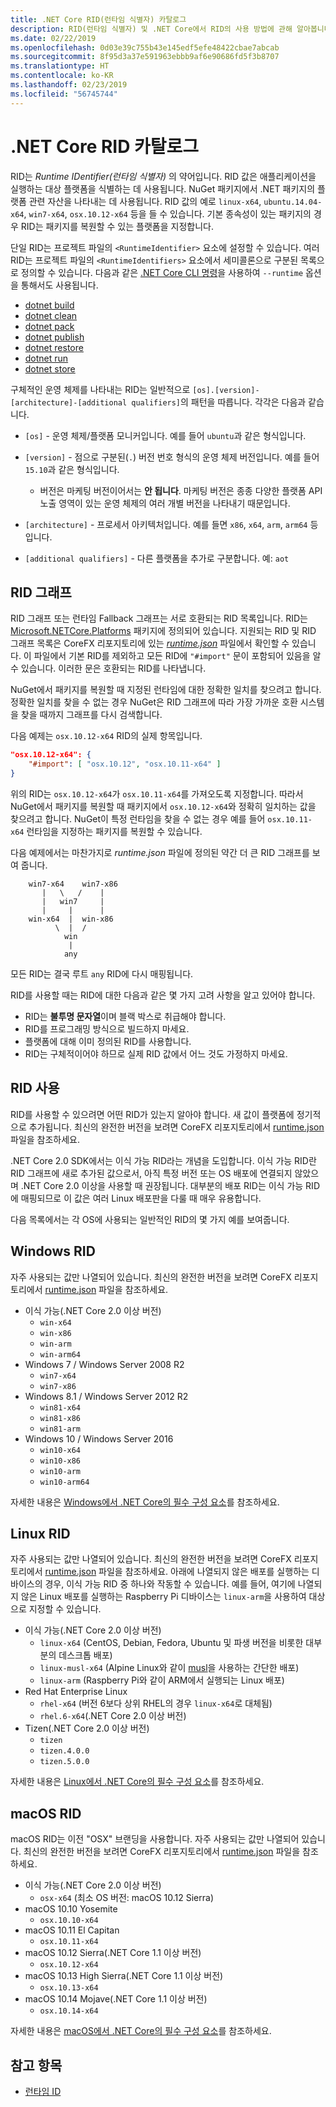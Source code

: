 ```yaml
---
title: .NET Core RID(런타임 식별자) 카탈로그
description: RID(런타임 식별자) 및 .NET Core에서 RID의 사용 방법에 관해 알아봅니다.
ms.date: 02/22/2019
ms.openlocfilehash: 0d03e39c755b43e145edf5efe48422cbae7abcab
ms.sourcegitcommit: 8f95d3a37e591963ebbb9af6e90686fd5f3b8707
ms.translationtype: HT
ms.contentlocale: ko-KR
ms.lasthandoff: 02/23/2019
ms.locfileid: "56745744"
---
```

# <a name="net-core-rid-catalog"></a>.NET Core RID 카탈로그

RID는 *Runtime IDentifier(런타임 식별자)* 의 약어입니다. RID 값은 애플리케이션을 실행하는 대상 플랫폼을 식별하는 데 사용됩니다.
NuGet 패키지에서 .NET 패키지의 플랫폼 관련 자산을 나타내는 데 사용됩니다. RID 값의 예로 `linux-x64`, `ubuntu.14.04-x64`, `win7-x64`, `osx.10.12-x64` 등을 들 수 있습니다.
기본 종속성이 있는 패키지의 경우 RID는 패키지를 복원할 수 있는 플랫폼을 지정합니다.

단일 RID는 프로젝트 파일의 `<RuntimeIdentifier>` 요소에 설정할 수 있습니다. 여러 RID는 프로젝트 파일의 `<RuntimeIdentifiers>` 요소에서 세미콜론으로 구분된 목록으로 정의할 수 있습니다. 다음과 같은 [.NET Core CLI 명령](./tools/index.md)을 사용하여 `--runtime` 옵션을 통해서도 사용됩니다.

- [dotnet build](./tools/dotnet-build.md)
- [dotnet clean](./tools/dotnet-clean.md)
- [dotnet pack](./tools/dotnet-pack.md)
- [dotnet publish](./tools/dotnet-publish.md)
- [dotnet restore](./tools/dotnet-restore.md)
- [dotnet run](./tools/dotnet-run.md)
- [dotnet store](./tools/dotnet-store.md)

구체적인 운영 체제를 나타내는 RID는 일반적으로 `[os].[version]-[architecture]-[additional qualifiers]`의 패턴을 따릅니다. 각각은 다음과 같습니다.

- `[os]` - 운영 체제/플랫폼 모니커입니다. 예를 들어 `ubuntu`과 같은 형식입니다.

- `[version]` - 점으로 구분된(`.`) 버전 번호 형식의 운영 체제 버전입니다. 예를 들어 `15.10`과 같은 형식입니다.

  - 버전은 마케팅 버전이어서는 **안 됩니다**. 마케팅 버전은 종종 다양한 플랫폼 API 노출 영역이 있는 운영 체제의 여러 개별 버전을 나타내기 때문입니다.

- `[architecture]` - 프로세서 아키텍처입니다. 예를 들면 `x86`, `x64`, `arm`, `arm64` 등입니다.

- `[additional qualifiers]` - 다른 플랫폼을 추가로 구분합니다. 예: `aot`

## <a name="rid-graph"></a>RID 그래프

RID 그래프 또는 런타임 Fallback 그래프는 서로 호환되는 RID 목록입니다. RID는 [Microsoft.NETCore.Platforms](https://www.nuget.org/packages/Microsoft.NETCore.Platforms/) 패키지에 정의되어 있습니다. 지원되는 RID 및 RID 그래프 목록은 CoreFX 리포지토리에 있는 [*runtime.json*](https://github.com/dotnet/corefx/blob/master/pkg/Microsoft.NETCore.Platforms/runtime.json) 파일에서 확인할 수 있습니다. 이 파일에서 기본 RID를 제외하고 모든 RID에 `"#import"` 문이 포함되어 있음을 알 수 있습니다. 이러한 문은 호환되는 RID를 나타냅니다.

NuGet에서 패키지를 복원할 때 지정된 런타임에 대한 정확한 일치를 찾으려고 합니다.
정확한 일치를 찾을 수 없는 경우 NuGet은 RID 그래프에 따라 가장 가까운 호환 시스템을 찾을 때까지 그래프를 다시 검색합니다.

다음 예제는 `osx.10.12-x64` RID의 실제 항목입니다.

```json
"osx.10.12-x64": {
    "#import": [ "osx.10.12", "osx.10.11-x64" ]
}
```

위의 RID는 `osx.10.12-x64`가 `osx.10.11-x64`를 가져오도록 지정합니다. 따라서 NuGet에서 패키지를 복원할 때 패키지에서 `osx.10.12-x64`와 정확히 일치하는 값을 찾으려고 합니다. NuGet이 특정 런타임을 찾을 수 없는 경우 예를 들어 `osx.10.11-x64` 런타임을 지정하는 패키지를 복원할 수 있습니다.

다음 예제에서는 마찬가지로 *runtime.json* 파일에 정의된 약간 더 큰 RID 그래프를 보여 줍니다.

```
    win7-x64    win7-x86
       |   \   /    |
       |   win7     |
       |     |      |
    win-x64  |  win-x86
          \  |  /
            win
             |
            any
```

모든 RID는 결국 루트 `any` RID에 다시 매핑됩니다.

RID를 사용할 때는 RID에 대한 다음과 같은 몇 가지 고려 사항을 알고 있어야 합니다.

- RID는 **불투명 문자열**이며 블랙 박스로 취급해야 합니다.
- RID를 프로그래밍 방식으로 빌드하지 마세요.
- 플랫폼에 대해 이미 정의된 RID를 사용합니다.
- RID는 구체적이어야 하므로 실제 RID 값에서 어느 것도 가정하지 마세요.

## <a name="using-rids"></a>RID 사용

RID를 사용할 수 있으려면 어떤 RID가 있는지 알아야 합니다. 새 값이 플랫폼에 정기적으로 추가됩니다.
최신의 완전한 버전을 보려면 CoreFX 리포지토리에서 [runtime.json](https://github.com/dotnet/corefx/blob/master/pkg/Microsoft.NETCore.Platforms/runtime.json) 파일을 참조하세요.

.NET Core 2.0 SDK에서는 이식 가능 RID라는 개념을 도입합니다. 이식 가능 RID란 RID 그래프에 새로 추가된 값으로서, 아직 특정 버전 또는 OS 배포에 연결되지 않았으며 .NET Core 2.0 이상을 사용할 때 권장됩니다. 대부분의 배포 RID는 이식 가능 RID에 매핑되므로 이 값은 여러 Linux 배포판을 다룰 때 매우 유용합니다.

다음 목록에서는 각 OS에 사용되는 일반적인 RID의 몇 가지 예를 보여줍니다.

## <a name="windows-rids"></a>Windows RID

자주 사용되는 값만 나열되어 있습니다. 최신의 완전한 버전을 보려면 CoreFX 리포지토리에서 [runtime.json](https://github.com/dotnet/corefx/blob/master/pkg/Microsoft.NETCore.Platforms/runtime.json) 파일을 참조하세요.

- 이식 가능(.NET Core 2.0 이상 버전)
  - `win-x64`
  - `win-x86`
  - `win-arm`
  - `win-arm64`
- Windows 7 / Windows Server 2008 R2
  - `win7-x64`
  - `win7-x86`
- Windows 8.1 / Windows Server 2012 R2
  - `win81-x64`
  - `win81-x86`
  - `win81-arm`
- Windows 10 / Windows Server 2016
  - `win10-x64`
  - `win10-x86`
  - `win10-arm`
  - `win10-arm64`

자세한 내용은 [Windows에서 .NET Core의 필수 구성 요소](windows-prerequisites.md)를 참조하세요.

## <a name="linux-rids"></a>Linux RID

자주 사용되는 값만 나열되어 있습니다. 최신의 완전한 버전을 보려면 CoreFX 리포지토리에서 [runtime.json](https://github.com/dotnet/corefx/blob/master/pkg/Microsoft.NETCore.Platforms/runtime.json) 파일을 참조하세요. 아래에 나열되지 않은 배포를 실행하는 디바이스의 경우, 이식 가능 RID 중 하나와 작동할 수 있습니다. 예를 들어, 여기에 나열되지 않은 Linux 배포를 실행하는 Raspberry Pi 디바이스는 `linux-arm`을 사용하여 대상으로 지정할 수 있습니다.

- 이식 가능(.NET Core 2.0 이상 버전)
  - `linux-x64` (CentOS, Debian, Fedora, Ubuntu 및 파생 버전을 비롯한 대부분의 데스크톱 배포)
  - `linux-musl-x64` (Alpine Linux와 같이 [musl](https://wiki.musl-libc.org/projects-using-musl.html)을 사용하는 간단한 배포)
  - `linux-arm` (Raspberry Pi와 같이 ARM에서 실행되는 Linux 배포)
- Red Hat Enterprise Linux
  - `rhel-x64` (버전 6보다 상위 RHEL의 경우 `linux-x64`로 대체됨)
  - `rhel.6-x64`(.NET Core 2.0 이상 버전)
- Tizen(.NET Core 2.0 이상 버전)
  - `tizen`
  - `tizen.4.0.0`
  - `tizen.5.0.0`

자세한 내용은 [Linux에서 .NET Core의 필수 구성 요소](linux-prerequisites.md)를 참조하세요.

## <a name="macos-rids"></a>macOS RID

macOS RID는 이전 "OSX" 브랜딩을 사용합니다. 자주 사용되는 값만 나열되어 있습니다. 최신의 완전한 버전을 보려면 CoreFX 리포지토리에서 [runtime.json](https://github.com/dotnet/corefx/blob/master/pkg/Microsoft.NETCore.Platforms/runtime.json) 파일을 참조하세요.

- 이식 가능(.NET Core 2.0 이상 버전)
  - `osx-x64` (최소 OS 버전: macOS 10.12 Sierra)
- macOS 10.10 Yosemite
  - `osx.10.10-x64`
- macOS 10.11 El Capitan
  - `osx.10.11-x64`
- macOS 10.12 Sierra(.NET Core 1.1 이상 버전)
  - `osx.10.12-x64`
- macOS 10.13 High Sierra(.NET Core 1.1 이상 버전)
  - `osx.10.13-x64`
- macOS 10.14 Mojave(.NET Core 1.1 이상 버전)
  - `osx.10.14-x64`

자세한 내용은 [macOS에서 .NET Core의 필수 구성 요소](macos-prerequisites.md)를 참조하세요.

## <a name="see-also"></a>참고 항목

- [런타임 ID](https://github.com/dotnet/corefx/blob/master/pkg/Microsoft.NETCore.Platforms/readme.md)
